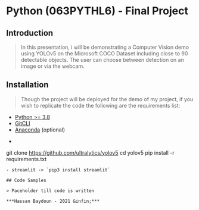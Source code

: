 # Python (063PYTHL6) - Final Project

## Introduction

> In this presentation, i will be demonstrating a Computer Vision demo using YOLOv5 on the Microsoft COCO Dataset including close to 90 detectable objects.
The user can choose between detection on an image or via the webcam.

## Installation

> Though the project will be deployed for the demo of my project, if you wish to replicate the code the following are the requirements list:
- [Python >= 3.8](https://www.python.org/downloads/)
- [GitCLI](https://cli.github.com/ "`GitCLI`")
- [Anaconda](https://www.anaconda.com/) (optional)
- ```shell
git clone https://github.com/ultralytics/yolov5
cd yolov5
pip install -r requirements.txt
```
- streamlit -> `pip3 install streamlit`

## Code Samples

> Paceholder till code is written

***Hassan Baydoun - 2021 &infin;***


